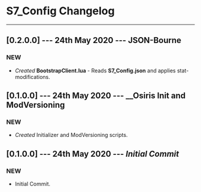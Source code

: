 # S7_Config Changelog

----------

## [0.2.0.0] --- 24th May 2020 --- **__JSON-Bourne__**

### NEW

* _Created_ **BootstrapClient.lua** - Reads **S7_Config.json** and applies stat-modifications.

## [0.1.0.0] --- 24th May 2020 --- **__Osiris Init and ModVersioning**

### NEW

* _Created_ Initializer and ModVersioning scripts.

## [0.1.0.0] --- 24th May 2020 --- **_Initial Commit_**

### NEW

* Initial Commit.

